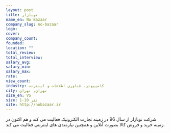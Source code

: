 ```yaml
---
layout: post
title: نوبازار
name_en: No Bazaar
company_slug: no-bazaar
logo: 
cover: 
company_count:
founded:
location: ""
total_review: 
total_interview: 
salary_avg: 
salary_min: 
salary_max: 
rate: 
view_count: 
industry: کامپیوتر، فناوری اطلاعات و اینترنت
city: تهران, تهران
size_en: VS
size: 1-10 نفر
site: http://nobazaar.ir
---
```


شرکت نوبازار از سال 96 در زمینه تجارت الکترونیک فعالیت می کند و هم اکنون در زمینه خرید و فروش کالا بصورت آنلاین و همچنین نیازمندی های اینترنتی فعالیت می کند.
